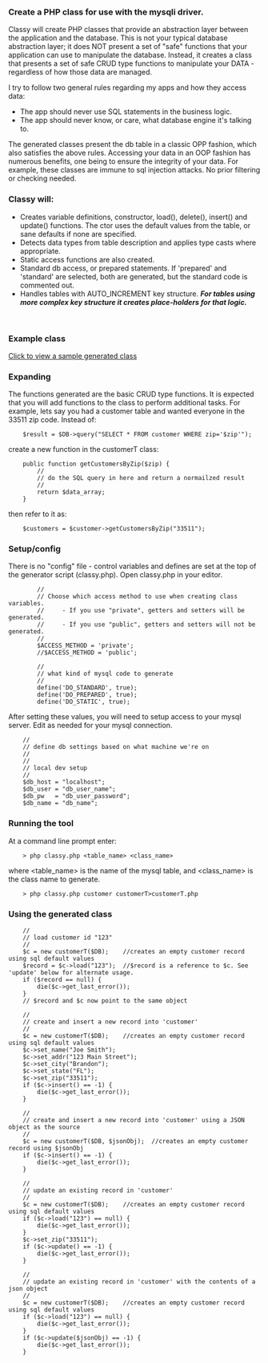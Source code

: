 ### Create a PHP class for use with the mysqli driver.

Classy will create PHP classes that provide an abstraction layer between the application and the database. This is not your typical database abstraction layer; it does NOT present a set of "safe" functions that your application can use to manipulate the database. Instead, it creates a class that presents a set of safe CRUD type functions to manipulate your DATA - regardless of how those data are managed.

I try to follow two general rules regarding my apps and how they access data:

  - The app should never use SQL statements in the business logic.
  - The app should never know, or care, what database engine it's talking to.

The generated classes present the db table in a classic OPP fashion, which also satisfies the above rules. Accessing your data in an OOP fashion has numerous benefits, one being to ensure the integrity of your data. For example, these classes are immune to sql injection attacks. No prior filtering or checking needed. 

### Classy will:
- Creates variable definitions, constructor, load(), delete(), insert() and update() functions. The ctor uses the default values from the table, or sane defaults if none are specified.
- Detects data types from table description and applies type casts where appropriate.
- Static access functions are also created.
- Standard db access, or prepared statements. If 'prepared' and 'standard' are selected, both are generated, but the standard code is commented out.
- Handles tables with AUTO_INCREMENT key structure. _**For tables using more complex key structure it creates place-holders for that logic.**_
<br>

### Example class
[Click to view a sample generated class](https://github.com/chriscurran/classy/wiki/Example-generated-class)

### Expanding
The functions generated are the basic CRUD type functions. It is expected that you will add functions to the class to perform additional tasks. For example, lets say you had a customer table and wanted everyone in the 33511 zip code. Instead of:
```
    $result = $DB->query("SELECT * FROM customer WHERE zip='$zip'");
```
create a new function in the customerT class:
```
    public function getCustomersByZip($zip) {
        //
        // do the SQL query in here and return a normailzed result
        //
        return $data_array;
    }
```
then refer to it as:
```
    $customers = $customer->getCustomersByZip("33511");
```



### Setup/config
There is no "config" file - control variables and defines are set at the top of the generator script (classy.php). Open classy.php in your editor.
```
        //
        // Choose which access method to use when creating class variables.
        //     - If you use "private", getters and setters will be generated.
        //     - If you use "public", getters and setters will not be generated.
        //
        $ACCESS_METHOD = 'private';
        //$ACCESS_METHOD = 'public';

        //
        // what kind of mysql code to generate
        //
        define('DO_STANDARD', true);
        define('DO_PREPARED', true);
        define('DO_STATIC', true);
```

After setting these values, you will need to setup access to your mysql server. Edit as needed for your mysql connection.
```
	// 
	// define db settings based on what machine we're on
	// 
	//
	// local dev setup
	//
	$db_host = "localhost";
	$db_user = "db_user_name";
	$db_pw 	 = "db_user_password";
	$db_name = "db_name";
```


### Running the tool

At a command line prompt enter:
```
    > php classy.php <table_name> <class_name>
```
where \<table_name\> is the name of the mysql table, and \<class_name\> is the class name to generate.
```
    > php classy.php customer customerT>customerT.php
```


### Using the generated class
```
	//
	// load customer id "123"
	//
	$c = new customerT($DB);	//creates an empty customer record using sql default values
	$record = $c->load("123");	//$record is a reference to $c. See 'update' below for alternate usage.
	if ($record == null) {
		die($c->get_last_error());
	}
	// $record and $c now point to the same object
```

```
	//
	// create and insert a new record into 'customer'
	//
	$c = new customerT($DB);	//creates an empty customer record using sql default values
	$c->set_name("Joe Smith");
	$c->set_addr("123 Main Street");
	$c->set_city("Brandon");
	$c->set_state("FL");
	$c->set_zip("33511");
	if ($c->insert() == -1) {
		die($c->get_last_error());	
	}

	//
	// create and insert a new record into 'customer' using a JSON object as the source
	//
	$c = new customerT($DB, $jsonObj);	//creates an empty customer record using $jsonObj
	if ($c->insert() == -1) {
		die($c->get_last_error());	
	}
```

```
	//
	// update an existing record in 'customer'
	//
	$c = new customerT($DB);	//creates an empty customer record using sql default values
	if ($c->load("123") == null) {
		die($c->get_last_error());
	}
	$c->set_zip("33511");
	if ($c->update() == -1) {
		die($c->get_last_error());	
	}

	//
	// update an existing record in 'customer' with the contents of a json object
	//
	$c = new customerT($DB);	//creates an empty customer record using sql default values
	if ($c->load("123") == null) {
		die($c->get_last_error());
	}
	if ($c->update($jsonObj) == -1) {
		die($c->get_last_error());	
	}
```
